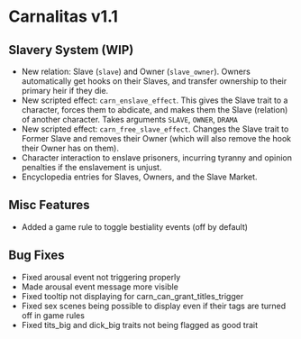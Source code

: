 # Carnalitas v1.1

## Slavery System (WIP)

* New relation: Slave (`slave`) and Owner (`slave_owner`). Owners automatically get hooks on their Slaves, and transfer ownership to their primary heir if they die.
* New scripted effect: `carn_enslave_effect`. This gives the Slave trait to a character, forces them to abdicate, and makes them the Slave (relation) of another character. Takes arguments `SLAVE`, `OWNER`, `DRAMA`
* New scripted effect: `carn_free_slave_effect`. Changes the Slave trait to Former Slave and removes their Owner (which will also remove the hook their Owner has on them).
* Character interaction to enslave prisoners, incurring tyranny and opinion penalties if the enslavement is unjust.
* Encyclopedia entries for Slaves, Owners, and the Slave Market.

## Misc Features

* Added a game rule to toggle bestiality events (off by default)

## Bug Fixes

* Fixed arousal event not triggering properly
* Made arousal event message more visible
* Fixed tooltip not displaying for carn_can_grant_titles_trigger
* Fixed sex scenes being possible to display even if their tags are turned off in game rules
* Fixed tits_big and dick_big traits not being flagged as good trait
